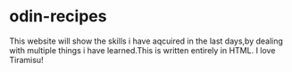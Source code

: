 # odin-recipes
This website will show the skills i have aqcuired in the last days,by dealing with multiple things i have learned.This is written entirely in HTML.
I love Tiramisu!
